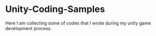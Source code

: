 # Unity-Coding-Samples
Here I am collecting some of codes that I wrote during my unity game development process.
